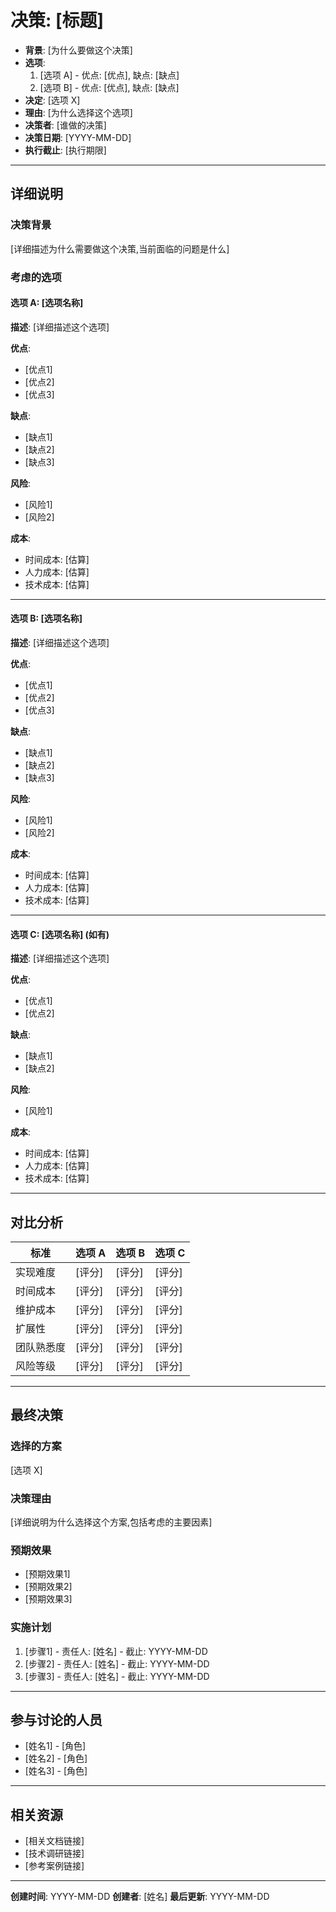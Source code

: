 # 决策: [标题]

- **背景**: [为什么要做这个决策]
- **选项**:
  1. [选项 A] - 优点: [优点], 缺点: [缺点]
  2. [选项 B] - 优点: [优点], 缺点: [缺点]
- **决定**: [选项 X]
- **理由**: [为什么选择这个选项]
- **决策者**: [谁做的决策]
- **决策日期**: [YYYY-MM-DD]
- **执行截止**: [执行期限]

---

## 详细说明

### 决策背景
[详细描述为什么需要做这个决策,当前面临的问题是什么]

### 考虑的选项

#### 选项 A: [选项名称]

**描述**:
[详细描述这个选项]

**优点**:
- [优点1]
- [优点2]
- [优点3]

**缺点**:
- [缺点1]
- [缺点2]
- [缺点3]

**风险**:
- [风险1]
- [风险2]

**成本**:
- 时间成本: [估算]
- 人力成本: [估算]
- 技术成本: [估算]

---

#### 选项 B: [选项名称]

**描述**:
[详细描述这个选项]

**优点**:
- [优点1]
- [优点2]
- [优点3]

**缺点**:
- [缺点1]
- [缺点2]
- [缺点3]

**风险**:
- [风险1]
- [风险2]

**成本**:
- 时间成本: [估算]
- 人力成本: [估算]
- 技术成本: [估算]

---

#### 选项 C: [选项名称] (如有)

**描述**:
[详细描述这个选项]

**优点**:
- [优点1]
- [优点2]

**缺点**:
- [缺点1]
- [缺点2]

**风险**:
- [风险1]

**成本**:
- 时间成本: [估算]
- 人力成本: [估算]
- 技术成本: [估算]

---

## 对比分析

| 标准 | 选项 A | 选项 B | 选项 C |
|------|--------|--------|--------|
| 实现难度 | [评分] | [评分] | [评分] |
| 时间成本 | [评分] | [评分] | [评分] |
| 维护成本 | [评分] | [评分] | [评分] |
| 扩展性 | [评分] | [评分] | [评分] |
| 团队熟悉度 | [评分] | [评分] | [评分] |
| 风险等级 | [评分] | [评分] | [评分] |

---

## 最终决策

### 选择的方案
[选项 X]

### 决策理由
[详细说明为什么选择这个方案,包括考虑的主要因素]

### 预期效果
- [预期效果1]
- [预期效果2]
- [预期效果3]

### 实施计划
1. [步骤1] - 责任人: [姓名] - 截止: YYYY-MM-DD
2. [步骤2] - 责任人: [姓名] - 截止: YYYY-MM-DD
3. [步骤3] - 责任人: [姓名] - 截止: YYYY-MM-DD

---

## 参与讨论的人员
- [姓名1] - [角色]
- [姓名2] - [角色]
- [姓名3] - [角色]

---

## 相关资源
- [相关文档链接]
- [技术调研链接]
- [参考案例链接]

---

**创建时间**: YYYY-MM-DD
**创建者**: [姓名]
**最后更新**: YYYY-MM-DD
